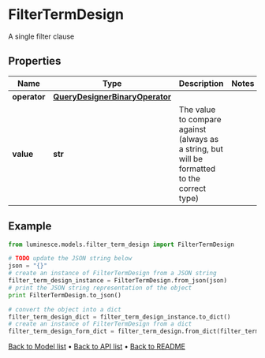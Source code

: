 # FilterTermDesign

A single filter clause

## Properties
Name | Type | Description | Notes
------------ | ------------- | ------------- | -------------
**operator** | [**QueryDesignerBinaryOperator**](QueryDesignerBinaryOperator.md) |  | 
**value** | **str** | The value to compare against (always as a string, but will be formatted to the correct type) | 

## Example

```python
from luminesce.models.filter_term_design import FilterTermDesign

# TODO update the JSON string below
json = "{}"
# create an instance of FilterTermDesign from a JSON string
filter_term_design_instance = FilterTermDesign.from_json(json)
# print the JSON string representation of the object
print FilterTermDesign.to_json()

# convert the object into a dict
filter_term_design_dict = filter_term_design_instance.to_dict()
# create an instance of FilterTermDesign from a dict
filter_term_design_form_dict = filter_term_design.from_dict(filter_term_design_dict)
```
[Back to Model list](../README.md#documentation-for-models) &#8226; [Back to API list](../README.md#documentation-for-api-endpoints) &#8226; [Back to README](../README.md)



